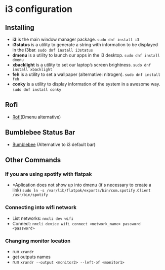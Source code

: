 # i3 configuration

## Installing
* **i3** is the main window manager package.
```sudo dnf install i3```
* **i3status** is a utility to generate a string with information to be displayed in the i3bar.
```sudo dnf install i3status```
* **dmenu** is a utility to launch our apps in the i3 desktop.
```sudo dnf install dmenu```
* **xbacklight** is a utility to set our laptop’s screen brightness.
```sudo dnf install xbacklight```
* **feh** is a utility to set a wallpaper (alternative: nitrogen).
```sudo dnf install feh```
* **conky** is a utility to display information of the system in a awesome way.
```sudo dnf install conky```

## Rofi
* [Rofi](https://github.com/davatorium/rofi)(Dmenu alternative)

## Bumblebee Status Bar
* [Bumblebee](https://github.com/tobi-wan-kenobi/bumblebee-status) (Alternative to i3 default bar)

## Other Commands

### If you are using spotify with flatpak
* *Aplication does not show up into dmenu (it's necessary to create a link)
```sudo ln -s /var/lib/flatpak/exports/bin/com.spotify.Client /usr/bin/spotify```

### Connecting into wifi network
* List networks: ```nmcli dev wifi```
* Connect: ```nmcli device wifi connect <network_name> password <password>```

### Changing monitor location
* run ```xrandr```
* get outputs names
* run ```xrandr --output <monitor2> --left-of <monitor1>```